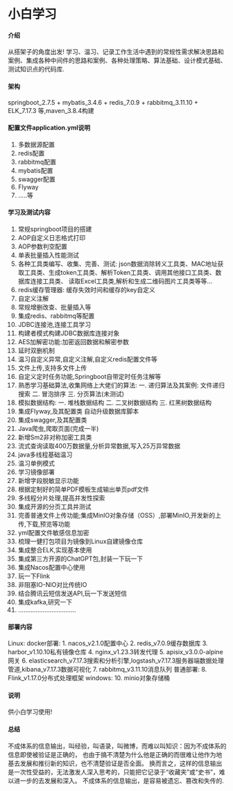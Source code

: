 # 小白学习

#### 介绍
从搭架子的角度出发! 学习、温习、记录工作生活中遇到的常规性需求解决思路和案例、集成各种中间件的思路和案例、各种处理策略、算法基础、设计模式基础、测试知识点的代码库.

#### 架构
springboot_2.7.5 + mybatis_3.4.6 + redis_7.0.9 + rabbitmq_3.11.10 + ELK_7.17.3 等,maven_3.8.4构建


#### 配置文件application.yml说明

1.  多数据源配置
2.  redis配置
3.  rabbitmq配置
4.  mybatis配置
5.  swagger配置
6.  Flyway
7.  .....等

#### 学习及测试内容

1.  常规springboot项目的搭建
2.  AOP自定义日志格式打印
3.  AOP参数判空配置
4.  单表批量插入性能测试
5.  各种工具类编写、收集、完善、测试: json数据消除转义工具类、MAC地址获取工具类、生成token工具类、解析Token工具类、调用其他接口工具类、数据库连接工具类、
                  读取Excel工具类,解析和生成二维码图片工具类等等...
6.  redis缓存管理器: 缓存失效时间和缓存的key自定义
7.  自定义注解
8.  常规增删改查、批量插入等
9.  集成redis、rabbitmq等配置
10. JDBC连接池,连接工具学习
11. 构建者模式构建JDBC数据库连接对象
12. AES加解密功能:加密返回数据和解密参数
13. 延时双删机制
14. 温习自定义异常,自定义注解,自定义redis配置文件等
15. 文件上传,支持多文件上传
16. 自定义定时任务功能,Springboot自带定时任务注解等    
17. 熟悉学习基础算法,收集网络上大佬们的算法:
        一. 递归算法及其案例: 文件递归搜索
        二. 冒泡排序
        三. 分页算法(未测试)
18. 模拟数据结构: 
        一. 堆栈数据结构
        二. 二叉树数据结构
        三. 红黑树数据结构
19. 集成Flyway,及其配置类 自动升级数据库脚本
20. 集成swagger,及其配置类
21. Java爬虫,爬取页面(完成一半)
22. 新增Sm2非对称加密工具类
23. 流式查询读取400万数据量,分析异常数据,写入25万异常数据    
24. java多线程基础温习
25. 温习单例模式
26. 学习镜像部署   
27. 新增字段脱敏显示功能
28. 根据定制好的简单PDF模板生成输出单页pdf文件    
29. 多线程分片处理,提高并发性探索
30. 集成开源的分页工具并测试
31. 完善普通文件上传功能;集成MinIO对象存储（OSS）,部署MinIO,开发新的上传,下载,预览等功能
32. yml配置文件敏感信息加密 
33. 梳理一健打包项目为镜像到Linux自建镜像仓库
34. 集成整合ELK,实现基本使用    
35. 集成第三方开源的ChatGPT包,封装一下玩一下
36. 集成Nacos配置中心使用   
37. 玩一下Flink 
38. 非阻塞IO-NIO对比传统IO
39. 结合腾讯云短信发送API,玩一下发送短信
40. 集成kafka,研究一下    
41. .................................

#### 部署内容
Linux:
    docker部署:
        1. nacos_v2.1.0配置中心
        2. redis_v7.0.9缓存数据库
        3. harbor_v1.10.10私有镜像仓库
        4. nginx_v1.23.3转发代理
        5. apisix_v3.0.0-alpine网关
        6. elasticsearch_v7.17.3搜索和分析引擎,logstash_v7.17.3服务器端数据处理管道,kibana_v7.17.3数据可视化
        7. rabbitmq_v3.11.10消息队列
    普通部署:
        8. Flink_v1.17.0分布式处理框架
windows:
        10. minio对象存储桶

#### 说明
供小白学习使用!

#### 总结
不成体系的信息输出，叫经验，叫语录，叫微博，而难以叫知识：因为不成体系的信息即使被验证是正确的，
也由于搞不清楚为什么他是正确的而很难让他作为地基去发展和推衍新的知识，也不清楚验证是否全面。
换而言之，这样的信息输出是一次性受益的，无法激发人深入思考的，只能把它记录于“收藏夹”或“史书”，难以进一步的去发展和深入。
不成体系的信息输出，是容易被遗忘、篡改和失传的.